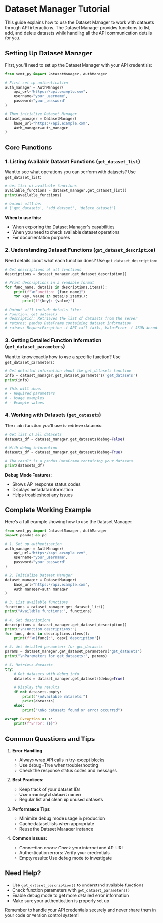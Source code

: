 # Dataset Manager Tutorial

This guide explains how to use the Dataset Manager to work with datasets through API interactions. The Dataset Manager provides functions to list, add, and delete datasets while handling all the API communication details for you.

## Setting Up Dataset Manager

First, you'll need to set up the Dataset Manager with your API credentials:

```python
from semt_py import DatasetManager, AuthManager

# First set up authentication
auth_manager = AuthManager(
    api_url="https://api.example.com",
    username="your_username",
    password="your_password"
)

# Then initialize Dataset Manager
dataset_manager = DatasetManager(
    base_url="https://api.example.com",
    Auth_manager=auth_manager
)
```

## Core Functions

### 1. Listing Available Dataset Functions (`get_dataset_list`)

Want to see what operations you can perform with datasets? Use `get_dataset_list`:

```python
# Get list of available functions
available_functions = dataset_manager.get_dataset_list()
print(available_functions)

# Output will be:
# ['get_datasets', 'add_dataset', 'delete_dataset']
```

**When to use this:**
- When exploring the Dataset Manager's capabilities
- When you need to check available dataset operations
- For documentation purposes

### 2. Understanding Dataset Functions (`get_dataset_description`)

Need details about what each function does? Use `get_dataset_description`:

```python
# Get descriptions of all functions
descriptions = dataset_manager.get_dataset_description()

# Print descriptions in a readable format
for func_name, details in descriptions.items():
    print(f"\nFunction: {func_name}")
    for key, value in details.items():
        print(f"{key}: {value}")

# Output will include details like:
# Function: get_datasets
# description: Retrieves the list of datasets from the server
# returns: pandas DataFrame containing dataset information
# raises: RequestException if API call fails, ValueError if JSON decoding fails
```

### 3. Getting Detailed Function Information (`get_dataset_parameters`)

Want to know exactly how to use a specific function? Use `get_dataset_parameters`:

```python
# Get detailed information about the get_datasets function
info = dataset_manager.get_dataset_parameters('get_datasets')
print(info)

# This will show:
# - Required parameters
# - Usage examples
# - Example values
```

### 4. Working with Datasets (`get_datasets`)

The main function you'll use to retrieve datasets:

```python
# Get list of all datasets
datasets_df = dataset_manager.get_datasets(debug=False)

# With debug information
datasets_df = dataset_manager.get_datasets(debug=True)

# The result is a pandas DataFrame containing your datasets
print(datasets_df)
```

**Debug Mode Features:**
- Shows API response status codes
- Displays metadata information
- Helps troubleshoot any issues

## Complete Working Example

Here's a full example showing how to use the Dataset Manager:

```python
from semt_py import DatasetManager, AuthManager
import pandas as pd

# 1. Set up authentication
auth_manager = AuthManager(
    api_url="https://api.example.com",
    username="your_username",
    password="your_password"
)

# 2. Initialize Dataset Manager
dataset_manager = DatasetManager(
    base_url="https://api.example.com",
    Auth_manager=auth_manager
)

# 3. List available functions
functions = dataset_manager.get_dataset_list()
print("Available functions:", functions)

# 4. Get descriptions
descriptions = dataset_manager.get_dataset_description()
print("\nFunction descriptions:")
for func, desc in descriptions.items():
    print(f"\n{func}:", desc['description'])

# 5. Get detailed parameters for get_datasets
params = dataset_manager.get_dataset_parameters('get_datasets')
print("\nParameters for get_datasets:", params)

# 6. Retrieve datasets
try:
    # Get datasets with debug info
    datasets = dataset_manager.get_datasets(debug=True)
    
    # Display the results
    if not datasets.empty:
        print("\nAvailable datasets:")
        print(datasets)
    else:
        print("\nNo datasets found or error occurred")
        
except Exception as e:
    print(f"Error: {e}")
```

## Common Questions and Tips

1. **Error Handling**
   - Always wrap API calls in try-except blocks
   - Use debug=True when troubleshooting
   - Check the response status codes and messages

2. **Best Practices:**
   - Keep track of your dataset IDs
   - Use meaningful dataset names
   - Regular list and clean up unused datasets

3. **Performance Tips:**
   - Minimize debug mode usage in production
   - Cache dataset lists when appropriate
   - Reuse the Dataset Manager instance

4. **Common Issues:**
   - Connection errors: Check your internet and API URL
   - Authentication errors: Verify your credentials
   - Empty results: Use debug mode to investigate

## Need Help?

- Use `get_dataset_description()` to understand available functions
- Check function parameters with `get_dataset_parameters()`
- Enable debug mode to get more detailed error information
- Make sure your authentication is properly set up

Remember to handle your API credentials securely and never share them in your code or version control system!
```